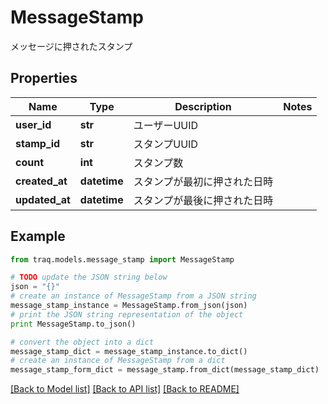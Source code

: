 # MessageStamp

メッセージに押されたスタンプ

## Properties

Name | Type | Description | Notes
------------ | ------------- | ------------- | -------------
**user_id** | **str** | ユーザーUUID | 
**stamp_id** | **str** | スタンプUUID | 
**count** | **int** | スタンプ数 | 
**created_at** | **datetime** | スタンプが最初に押された日時 | 
**updated_at** | **datetime** | スタンプが最後に押された日時 | 

## Example

```python
from traq.models.message_stamp import MessageStamp

# TODO update the JSON string below
json = "{}"
# create an instance of MessageStamp from a JSON string
message_stamp_instance = MessageStamp.from_json(json)
# print the JSON string representation of the object
print MessageStamp.to_json()

# convert the object into a dict
message_stamp_dict = message_stamp_instance.to_dict()
# create an instance of MessageStamp from a dict
message_stamp_form_dict = message_stamp.from_dict(message_stamp_dict)
```
[[Back to Model list]](../README.md#documentation-for-models) [[Back to API list]](../README.md#documentation-for-api-endpoints) [[Back to README]](../README.md)


